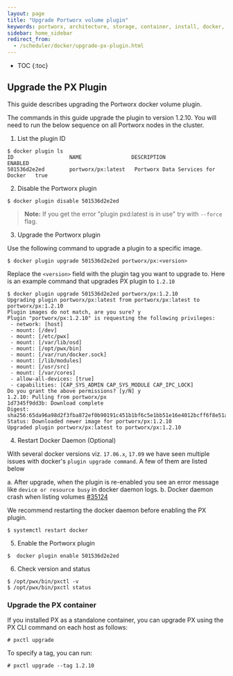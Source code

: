 ```yaml
---
layout: page
title: "Upgrade Portworx volume plugin"
keywords: portworx, architecture, storage, container, install, docker, upgrade, plugin
sidebar: home_sidebar
redirect_from:
  - /scheduler/docker/upgrade-px-plugin.html
---
```


* TOC
{:toc}

## Upgrade the PX Plugin
This guide describes upgrading the Portworx docker volume plugin.

The commands in this guide upgrade the plugin to version 1.2.10. You will need to run the below sequence on all Portworx nodes in the cluster.

1. List the plugin ID
```
$ docker plugin ls
ID                  NAME                DESCRIPTION                         ENABLED
501536d2e2ed        portworx/px:latest   Portworx Data Services for Docker   true
```
2. Disable the Portworx plugin
```
$ docker plugin disable 501536d2e2ed
```
>**Note:** If you get the error "plugin pxd:latest is in use" try with `--force` flag.

3. Upgrade the Portworx plugin

Use the following command to upgrade a plugin to a specific image.

```
$ docker plugin upgrade 501536d2e2ed portworx/px:<version>
```

Replace the `<version>` field with the plugin tag you want to upgrade to. Here is an example command that upgrades PX plugin to `1.2.10`

```
$ docker plugin upgrade 501536d2e2ed portworx/px:1.2.10
Upgrading plugin portworx/px:latest from portworx/px:latest to portworx/px:1.2.10
Plugin images do not match, are you sure? y
Plugin "portworx/px:1.2.10" is requesting the following privileges:
 - network: [host]
 - mount: [/dev]
 - mount: [/etc/pwx]
 - mount: [/var/lib/osd]
 - mount: [/opt/pwx/bin]
 - mount: [/var/run/docker.sock]
 - mount: [/lib/modules]
 - mount: [/usr/src]
 - mount: [/var/cores]
 - allow-all-devices: [true]
 - capabilities: [CAP_SYS_ADMIN CAP_SYS_MODULE CAP_IPC_LOCK]
Do you grant the above permissions? [y/N] y
1.2.10: Pulling from portworx/px
1d7345f9dd3b: Download complete
Digest: sha256:65da96a98d2f3fba872ef0b90191c451b1bf6c5e1bb51e16e4012bcff6f8e51a
Status: Downloaded newer image for portworx/px:1.2.10
Upgraded plugin portworx/px:latest to portworx/px:1.2.10
```
4. Restart Docker Daemon (Optional)

With several docker versions viz. `17.06.x`, `17.09` we have seen multiple issues with docker's `plugin upgrade command`. A few of them are listed below

 a. After upgrade, when the plugin is re-enabled you see an error message like `device or resource busy` in docker daemon logs.
 b. Docker daemon crash when listing volumes [#35124](https://github.com/moby/moby/issues/35124)

We recommend restarting the docker daemon before enabling the PX plugin.

```
$ systemctl restart docker
```
5. Enable the Portworx plugin
```
$  docker plugin enable 501536d2e2ed
```
6. Check version and status
```
$ /opt/pwx/bin/pxctl -v
$ /opt/pwx/bin/pxctl status
```

### Upgrade the PX container
If you installed PX as a standalone container, you can upgrade PX using the PX CLI command on each host as follows:

```
# pxctl upgrade
```

To specify a tag, you can run:

```
# pxctl upgrade --tag 1.2.10
```
